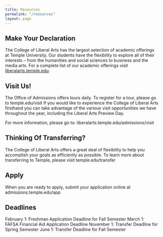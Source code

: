 ```yaml
---
title: Resources
permalink: "/resources"
layout: page
---
```


## Make Your Declaration

The College of Liberal Arts has the largest selection of academic offerings at Temple University. Our students have the flexibility to explore all of their interests – from the humanities and social sciences to business and the media arts. For a complete list of our academic offerings visit [liberalarts.temple.edu](liberalarts.temple.edu). 

## Visit Us!

The Office of Admissions offers tours daily. To register for a tour, please go to temple.edu/visit If you would like to experience the College of Liberal Arts firsthand you can take advantage of the various visit opportunities we have throughout the year, including the Liberal Arts Preview Day.

For more information, please go to: liberalarts.temple.edu/admissions/visit

## Thinking Of Transferring?

The College of Liberal Arts offers a great deal of flexibility to help you accomplish your goals as efficiently as possible. To learn more about transferring to Temple, please visit temple.edu/transfer

## Apply

When you are ready to apply, submit your application online at admissions.temple.edu/app

## Deadlines

February 1: Freshman Application Deadline for Fall Semester
March 1: FAFSA Financial Aid Application Deadline
November 1: Transfer Deadline for Spring Semester
June 1: Transfer Deadline for Fall Semester
